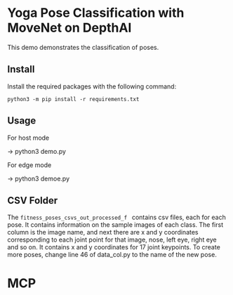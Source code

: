 # Yoga Pose Classification with MoveNet on DepthAI

This demo demonstrates the classification of poses.

## Install

Install the required packages with the following command:

```angular2html
python3 -m pip install -r requirements.txt
```

## Usage

For host mode

-> python3 demo.py

For edge mode

-> python3 demoe.py


## CSV Folder 

The ```fitness_poses_csvs_out_processed_f ``` contains csv files, each for each pose. It contains information on the sample images of each class. The first column is the image name, and next there are x and y coordinates corresponding to each joint point for that image, nose, left eye, right eye and so on. It contains x and y coordinates for 17 joint keypoints.
 To create more poses, change line 46 of data_col.py to the name of the new pose.

# MCP
